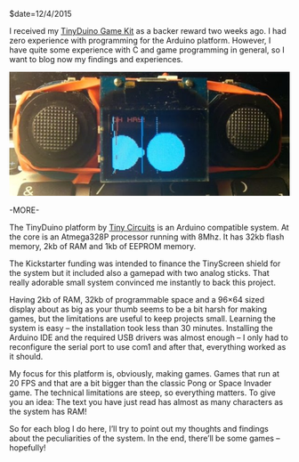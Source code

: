 $date=12/4/2015

I received my [TinyDuino Game Kit](https://www.kickstarter.com/projects/kenburns/tinyscreen-a-color-display-the-size-of-your-thumb) as a backer reward two weeks ago. I had zero experience with programming for the Arduino platform. However, I have quite some experience with C and game programming in general, so I want to blog now my findings and experiences.

![](/inc/MyTinyDuinoGameKit.jpg)

-MORE-

The TinyDuino platform by [Tiny Circuits](https://tiny-circuits.com/) is an Arduino compatible system. At the core is an Atmega328P processor running with 8Mhz. It has 32kb flash memory, 2kb of RAM and 1kb of EEPROM memory.

The Kickstarter funding was intended to finance the TinyScreen shield for the system but it included also a gamepad with two analog sticks. That really adorable small system convinced me instantly to back this project.

Having 2kb of RAM, 32kb of programmable space and a 96×64 sized display about as big as your thumb seems to be a bit harsh for making games, but the limitations are useful to keep projects small. Learning the system is easy – the installation took less than 30 minutes. Installing the Arduino IDE and the required USB drivers was almost enough – I only had to reconfigure the serial port to use com1 and after that, everything worked as it should.

My focus for this platform is, obviously, making games. Games that run at 20 FPS and that are a bit bigger than the classic Pong or Space Invader game. The technical limitations are steep, so everything matters. To give you an idea: The text you have just read has almost as many characters as the system has RAM!

So for each blog I do here, I’ll try to point out my thoughts and findings about the peculiarities of the system. In the end, there’ll be some games – hopefully!